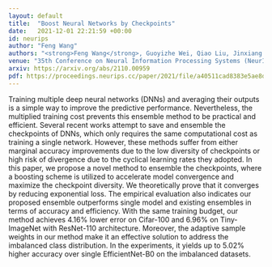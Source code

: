 ```yaml
---
layout: default
title:  "Boost Neural Networks by Checkpoints"
date:   2021-12-01 22:21:59 +00:00
id: neurips
author: "Feng Wang"
authors: "<strong>Feng Wang</strong>, Guoyizhe Wei, Qiao Liu, Jinxiang Ou, Xian Wei, Hairong Lv"
venue: "35th Conference on Neural Information Processing Systems (NeurIPS 2021)"
arxiv: https://arxiv.org/abs/2110.00959
pdf: https://proceedings.neurips.cc/paper/2021/file/a40511cad8383e5ae8ddd8b855d135da-Paper.pdf
---
```

Training multiple deep neural networks (DNNs) and averaging their outputs is a simple way to improve the predictive performance. Nevertheless, the multiplied training cost prevents this ensemble method to be practical and efficient. Several recent works attempt to save and ensemble the checkpoints of DNNs, which only requires the same computational cost as training a single network. However, these methods suffer from either marginal accuracy improvements due to the low diversity of checkpoints or high risk of divergence due to the cyclical learning rates they adopted. In this paper, we propose a novel method to ensemble the checkpoints, where a boosting scheme is utilized to accelerate model convergence and maximize the checkpoint diversity. We theoretically prove that it converges by reducing exponential loss. The empirical evaluation also indicates our proposed ensemble outperforms single model and existing ensembles in terms of accuracy and efficiency. With the same training budget, our method achieves 4.16% lower error on Cifar-100 and 6.96% on Tiny-ImageNet with ResNet-110 architecture. Moreover, the adaptive sample weights in our method make it an effective solution to address the imbalanced class distribution. In the experiments, it yields up to 5.02% higher accuracy over single EfficientNet-B0 on the imbalanced datasets.
